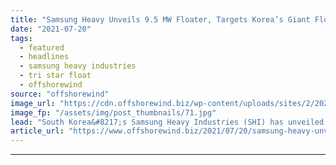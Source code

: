 ```yaml
---
title: "Samsung Heavy Unveils 9.5 MW Floater, Targets Korea’s Giant Floating Wind Project"
date: "2021-07-20"
tags: 
  - featured
  - headlines
  - samsung heavy industries
  - tri star float
  - offshorewind
source: "offshorewind"
image_url: "https://cdn.offshorewind.biz/wp-content/uploads/sites/2/2021/07/20092504/Samsung-Heavy-Industries_-Tri-Star-Float.jpg"
image_fp: "/assets/img/post_thumbnails/71.jpg"
lead: "South Korea&#8217;s Samsung Heavy Industries (SHI) has unveiled a 9.5 MW large-scale floating wind"
article_url: "https://www.offshorewind.biz/2021/07/20/samsung-heavy-unveils-9-5-mw-floater-targets-koreas-giant-floating-wind-project/"
---
```


---
